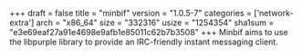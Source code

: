 +++
draft = false
title = "minbif"
version = "1.0.5-7"
categories = ['network-extra']
arch = "x86_64"
size = "332316"
usize = "1254354"
sha1sum = "e3e69eaf27a91e4698e9afb1e85011c62b7b3508"
+++
Minbif aims to use the libpurple library to provide an IRC-friendly instant messaging client.